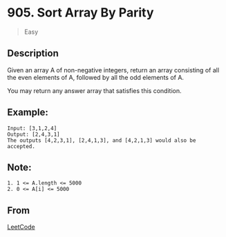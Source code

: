 # 905. Sort Array By Parity
> Easy

## Description

Given an array A of non-negative integers, return an array consisting of all the even elements of A, followed by all the odd elements of A.

You may return any answer array that satisfies this condition.

## Example:

```
Input: [3,1,2,4]
Output: [2,4,3,1]
The outputs [4,2,3,1], [2,4,1,3], and [4,2,1,3] would also be accepted.
```

## Note:

```
1. 1 <= A.length <= 5000
2. 0 <= A[i] <= 5000
```

## From

[LeetCode](https://leetcode.com/problems/sort-array-by-parity/)